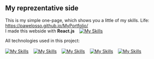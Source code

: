 ## My reprezentative side 
This is my simple one-page, which shows you a little of my skills. Life: https://pawelosso.github.io/MyPortfolio/
<br>
I made this webside with <strong>React.js</strong> &nbsp;&nbsp;&nbsp;[![My Skills](https://skillicons.dev/icons?i=react)](https://skillicons.dev)


All technologies used in this project:
<br><br>
[![My Skills](https://skillicons.dev/icons?i=html)](https://skillicons.dev)
&nbsp;&nbsp;&nbsp;[![My Skills](https://skillicons.dev/icons?i=javascript)](https://skillicons.dev)
&nbsp;&nbsp;&nbsp;[![My Skills](https://skillicons.dev/icons?i=css)](https://skillicons.dev)
&nbsp;&nbsp;&nbsp;[![My Skills](https://skillicons.dev/icons?i=scss)](https://skillicons.dev)
&nbsp;&nbsp;&nbsp;[![My Skills](https://skillicons.dev/icons?i=figma)](https://skillicons.dev)
